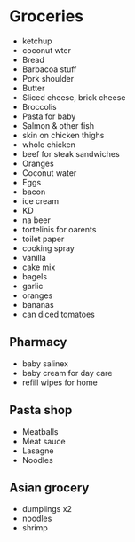 # Groceries

- ketchup
- coconut wter
- Bread
- Barbacoa stuff
- Pork shoulder
- Butter
- Sliced cheese, brick cheese
- Broccolis
- Pasta for baby
- Salmon & other fish
- skin on chicken thighs
- whole chicken
- beef for steak sandwiches
- Oranges
- Coconut water
- Eggs
- bacon
- ice cream
- KD
- na beer
- tortelinis for oarents
- toilet paper
- cooking spray
- vanilla
- cake mix
- bagels
- garlic
- oranges
- bananas
- can diced tomatoes

## Pharmacy

- baby salinex
- baby cream for day care
- refill wipes for home

## Pasta shop

- Meatballs
- Meat sauce
- Lasagne
- Noodles

## Asian grocery

- dumplings x2
- noodles
- shrimp
